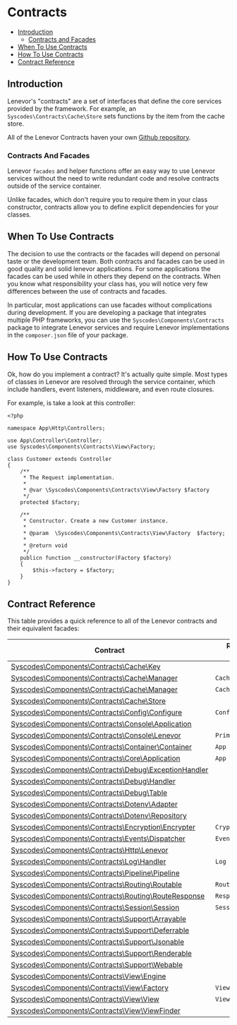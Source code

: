 # Contracts

- [Introduction](#introduction)
    - [Contracts and Facades](#contracts-and-facades)
- [When To Use Contracts](#when-to-use-contracts)
- [How To Use Contracts](#how-to-use-contracts)
- [Contract Reference](#contract-reference)


<a name="introduction"></a>
## Introduction  

Lenevor's "contracts" are a set of interfaces that define the core services provided by the framework. For example, an `Syscodes\Contracts\Cache\Store` sets functions by the item from the cache store.

All of the Lenevor Contracts haven your own [Github repository](https://github.com/syscodes/contracts).

<a name="contracts-and-facades"></a>
### Contracts And Facades

Lenevor `facades` and helper functions offer an easy way to use Lenevor services without the need to write redundant code and resolve contracts outside of the service container.

Unlike facades, which don't require you to require them in your class constructor, contracts allow you to define explicit dependencies for your classes. 

<a name="when-to-use-contracts"></a>
## When To Use Contracts

The decision to use the contracts or the facades will depend on personal taste or the development team. Both contracts and facades can be used in good quality and solid lenevor applications. For some applications the facades can be used while in others they depend on the contracts. When you know what responsibility your class has, you will notice very few differences between the use of contracts and facades.

In particular, most applications can use facades without complications during development. If you are developing a package that integrates multiple PHP frameworks, you can use the `Syscodes\Components\Contracts` package to integrate Lenevor services and require Lenevor implementations in the `composer.json` file of your package.

<a name="how-to-use-contracts"></a>
## How To Use Contracts

Ok, how do you implement a contract? It's actually quite simple. Most types of classes in Lenevor are resolved through the service container, which include handlers, event listeners, middleware, and even route closures.

For example,  is take a look at this controller: 

    <?php

    namespace App\Http\Controllers;

    use App\Controller\Controller;
    use Syscodes\Components\Contracts\View\Factory;

    class Customer extends Controller
    {
        /**
         * The Request implementation.
         *
         * @var \Syscodes\Components\Contracts\View\Factory $factory
         */
        protected $factory;

        /**
         * Constructor. Create a new Customer instance.
         *
         * @param  \Syscodes\Components\Contracts\View\Factory  $factory;
         *
         * @return void
         */
        publicn function __constructor(Factory $factory)
        {
            $this->factory = $factory;
        }
    }

<a name="contract-reference"></a>
## Contract Reference

This table provides a quick reference to all of the Lenevor contracts and their equivalent facades:

| Contract                                                                                                                                  | References Facade            |
|-------------------------------------------------------------------------------------------------------------------------------------------|------------------------------|
| [Syscodes\Components\Contracts\Cache\Key](https://github.com/syscodes/contracts/blob/{{version}}/Cache/Key.php)                           | &nbsp;                       |
| [Syscodes\Components\Contracts\Cache\Manager](https://github.com/syscodes/contracts/blob/{{version}}/Cache/Manager.php)                   | `Cache`                      |
| [Syscodes\Components\Contracts\Cache\Manager](https://github.com/syscodes/contracts/blob/{{version}}/Cache/Repository.php)                | `Cache::driver()`            |
| [Syscodes\Components\Contracts\Cache\Store](https://github.com/syscodes/contracts/blob/{{version}}/Cache/Store.php)                       | &nbsp;                       |
| [Syscodes\Components\Contracts\Config\Configure](https://github.com/syscodes/contracts/blob/{{version}}/Config/Configure.php)             | `Config`                     |
| [Syscodes\Components\Contracts\Console\Application](https://github.com/syscodes/contracts/blob/{{version}}/Console/Application.php)       | &nbsp;                       |
| [Syscodes\Components\Contracts\Console\Lenevor](https://github.com/syscodes/contracts/blob/{{version}}/Console/Lenevor.php)               | `Prime`                      |
| [Syscodes\Components\Contracts\Container\Container](https://github.com/syscodes/contracts/blob/{{version}}/Container/Container.php)       | `App`                        |
| [Syscodes\Components\Contracts\Core\Application](https://github.com/syscodes/contracts/blob/{{version}}/Core/Application.php)             | `App`                        |
| [Syscodes\Components\Contracts\Debug\ExceptionHandler](https://github.com/syscodes/contracts/blob/{{version}}/Debug/ExceptionHandler.php) | &nbsp;                       |
| [Syscodes\Components\Contracts\Debug\Handler](https://github.com/syscodes/contracts/blob/{{version}}/Debug/Handler.php)                   | &nbsp;                       |
| [Syscodes\Components\Contracts\Debug\Table](https://github.com/syscodes/contracts/blob/{{version}}/Debug/Table.php)                       | &nbsp;                       |
| [Syscodes\Components\Contracts\Dotenv\Adapter](https://github.com/syscodes/contracts/blob/{{version}}/Dotenv/Adapter.php)                 | &nbsp;                       |
| [Syscodes\Components\Contracts\Dotenv\Repository](https://github.com/syscodes/contracts/blob/{{version}}/Dotenv/Repository.php)           | &nbsp;                       |
| [Syscodes\Components\Contracts\Encryption\Encrypter](https://github.com/Syscodes/contracts/blob/{{version}}/Encryption/Encrypter.php)     | `Crypt`                      |
| [Syscodes\Components\Contracts\Events\Dispatcher](https://github.com/syscodes/contracts/blob/{{version}}/Events/Dispatcher.php)           | `Event`                      |
| [Syscodes\Components\Contracts\Http\Lenevor](https://github.com/syscodes/contracts/blob/{{version}}/Http/Lenevor.php)                     | &nbsp;                       |
| [Syscodes\Components\Contracts\Log\Handler](https://github.com/syscodes/contracts/blob/{{version}}/Log/Handler.php)                       | `Log`                        |
| [Syscodes\Components\Contracts\Pipeline\Pipeline](https://github.com/syscodes/contracts/blob/{{version}}/Pipeline/Pipeline.php)           | &nbsp;                       |
| [Syscodes\Components\Contracts\Routing\Routable](https://github.com/syscodes/contracts/blob/{{version}}/Routing/Routable.php)             | `Route`                      |
| [Syscodes\Components\Contracts\Routing\RouteResponse](https://github.com/syscodes/contracts/blob/{{version}}/Routing/RouteResponse.php)   | `Response`                   |
| [Syscodes\Components\Contracts\Session\Session](https://github.com/syscodes/contracts/blob/{{version}}/Session/Session.php)               | `Session::driver()`          |
| [Syscodes\Components\Contracts\Support\Arrayable](https://github.com/Syscodes/contracts/blob/{{version}}/Support/Arrayable.php)           | &nbsp;                       |
| [Syscodes\Components\Contracts\Support\Deferrable](https://github.com/Syscodes/contracts/blob/{{version}}/Support/Deferrable.php)         | &nbsp;                       |
| [Syscodes\Components\Contracts\Support\Jsonable](https://github.com/Syscodes/contracts/blob/{{version}}/Support/Jsonable.php)             | &nbsp;                       |
| [Syscodes\Components\Contracts\Support\Renderable](https://github.com/Syscodes/contracts/blob/{{version}}/Support/Renderable.php)         | &nbsp;                       |
| [Syscodes\Components\Contracts\Support\Webable](https://github.com/Syscodes/contracts/blob/{{version}}/Support/Webable.php)               | &nbsp;                       |
| [Syscodes\Components\Contracts\View\Engine](https://github.com/syscodes/contracts/blob/{{version}}/View/Engine.php)                       | &nbsp;                       |
| [Syscodes\Components\Contracts\View\Factory](https://github.com/syscodes/contracts/blob/{{version}}/View/Factory.php)                     | `View`                       |
| [Syscodes\Components\Contracts\View\View](https://github.com/syscodes/contracts/blob/{{version}}/View/View.php)                           | `View::make()`               |
| [Syscodes\Components\Contracts\View\ViewFinder](https://github.com/syscodes/contracts/blob/{{version}}/View/ViewFinder.php)               | &nbsp;                       |